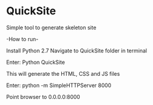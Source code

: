 # QuickSite
Simple tool to generate skeleton site


-How to run-

Install Python 2.7
Navigate to QuickSite folder in terminal

Enter:
Python QuickSite

This will generate the HTML, CSS and JS files

Enter:
python -m SimpleHTTPServer 8000

Point browser to 0.0.0.0:8000

